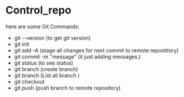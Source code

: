 # Control_repo
here are some Git Commands:
- git --version (to get git version)
- git init
- git add -A   (stage all changes for next commit to remote reposittory)
- git commit -m "message" (it just adding messages.)
- git status  (to see status)
- git branch <branchName> (create branch)
- git branch (List all branch )
- git checkout <branchname>
- git push <remote URL repository> <branchName> (push branch to remote repository)


